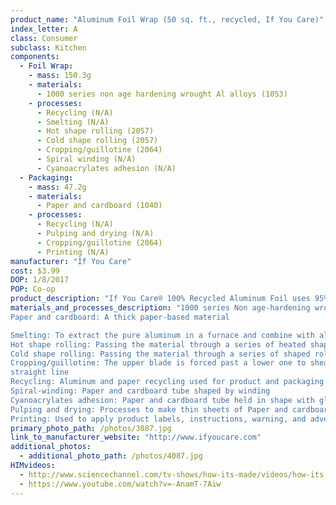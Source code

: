 ```yaml
---
product_name: "Aluminum Foil Wrap (50 sq. ft., recycled, If You Care)"
index_letter: A
class: Consumer
subclass: Kitchen
components:
  - Foil Wrap:
    - mass: 150.3g
    - materials:
      - 1000 series non age hardening wrought Al alloys (1053)
    - processes:
      - Recycling (N/A)
      - Smelting (N/A)
      - Hot shape rolling (2057)
      - Cold shape rolling (2057)
      - Cropping/guillotine (2064)
      - Spiral winding (N/A)
      - Cyanoacrylates adhesion (N/A)
  - Packaging:
    - mass: 47.2g
    - materials:
      - Paper and cardboard (1040)
    - processes:
      - Recycling (N/A)
      - Pulping and drying (N/A)
      - Cropping/guillotine (2064)
      - Printing (N/A)
manufacturer: "If You Care"
cost: $3.99
DOP: 1/8/2017
POP: Co-op
product_description: "If You Care® 100% Recycled Aluminum Foil uses 95% less energy to produce than regular aluminum foil, and it can be recycled over and over again. But it's good to more than just the environment: it protects food against light, oxygen, humidity, and bacteria, too. Suitable for vegetarians and vegans."
materials_and_processes_description: "1000 series Non age-hardening wrought Al-alloys: 'Commercially pure' wrought family with the benefits of being relatively lightly alloyed (compared to other series), such as high electrical conductivity, corrosion resistance, and workability
Paper and cardboard: A thick paper-based material

Smelting: To extract the pure aluminum in a furnace and combine with alloys
Hot shape rolling: Passing the material through a series of heated shaped rolls to press and flatten sheets
Cold shape rolling: Passing the material through a series of shaped rolls to press and flatten sheets
Cropping/guillotine: The upper blade is forced past a lower one to shear sheet material along a
straight line
Recycling: Aluminum and paper recycling used for product and packaging respectively
Spiral-winding: Paper and cardboard tube shaped by winding
Cyanoacrylates adhesion: Paper and cardboard tube held in shape with glue
Pulping and drying: Processes to make thin sheets of Paper and cardboard
Printing: Used to apply product labels, instructions, warning, and advertisements"
primary_photo_path: /photos/3087.jpg
link_to_manufacturer_website: "http://www.ifyoucare.com"
additional_photos:
  - additional_photo_path: /photos/4087.jpg
HIMvideos:
  - http://www.sciencechannel.com/tv-shows/how-its-made/videos/how-its-made-aluminum-foil/
  - https://www.youtube.com/watch?v=-AnamT-7Aiw
---
```

